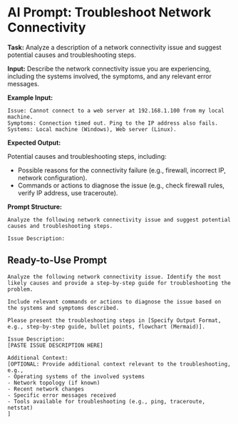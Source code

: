 # AI Prompt: Troubleshoot Network Connectivity

**Task:** Analyze a description of a network connectivity issue and suggest potential causes and troubleshooting steps.

**Input:** Describe the network connectivity issue you are experiencing, including the systems involved, the symptoms, and any relevant error messages.

**Example Input:**

```
Issue: Cannot connect to a web server at 192.168.1.100 from my local machine.
Symptoms: Connection timed out. Ping to the IP address also fails.
Systems: Local machine (Windows), Web server (Linux).
```

**Expected Output:**

Potential causes and troubleshooting steps, including:
*   Possible reasons for the connectivity failure (e.g., firewall, incorrect IP, network configuration).
*   Commands or actions to diagnose the issue (e.g., check firewall rules, verify IP address, use traceroute).

**Prompt Structure:**

```
Analyze the following network connectivity issue and suggest potential causes and troubleshooting steps.

Issue Description:
```

## Ready-to-Use Prompt

```
Analyze the following network connectivity issue. Identify the most likely causes and provide a step-by-step guide for troubleshooting the problem.

Include relevant commands or actions to diagnose the issue based on the systems and symptoms described.

Please present the troubleshooting steps in [Specify Output Format, e.g., step-by-step guide, bullet points, flowchart (Mermaid)].

Issue Description:
[PASTE ISSUE DESCRIPTION HERE]

Additional Context:
[OPTIONAL: Provide additional context relevant to the troubleshooting, e.g.,
- Operating systems of the involved systems
- Network topology (if known)
- Recent network changes
- Specific error messages received
- Tools available for troubleshooting (e.g., ping, traceroute, netstat)
]
